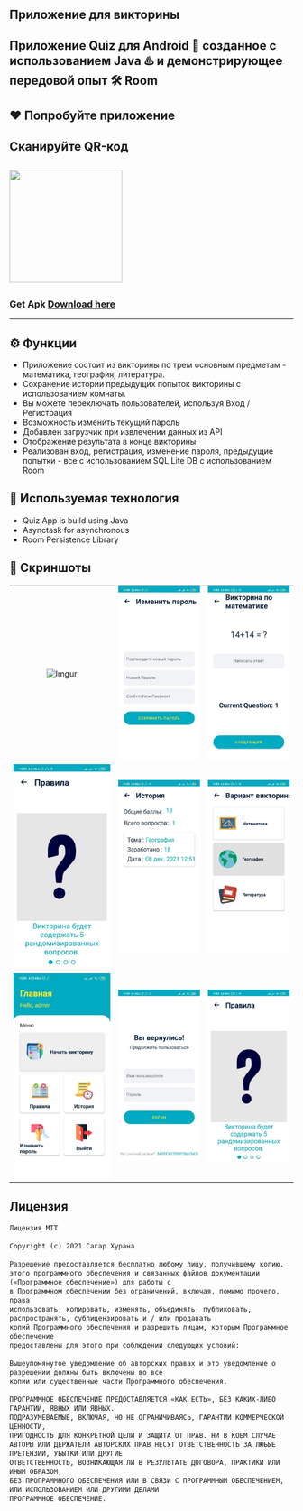## Приложение для викторины 
Приложение Quiz для Android 📱 созданное с использованием Java ♨️ и демонстрирующее передовой опыт 🛠️ Room 
-------------------

## ❤️ Попробуйте приложение 
## Сканируйте QR-код 
 <img src="https://raw.githubusercontent.com/pikachu404/Quiz-App/master/screenshots/qrCodeForApk.png"
width="200" height="200"> 
---------------
### Get Apk [Download here](https://raw.githubusercontent.com/pikachu404/Quiz-App/master/app/release/app-release.apk)
------------
## ⚙️ Функции 
* Приложение состоит из викторины по трем основным предметам - математика, география, литература.
* Сохранение истории предыдущих попыток викторины с использованием комнаты.
* Вы можете переключать пользователей, используя Вход / Регистрация
* Возможность изменить текущий пароль
* Добавлен загрузчик при извлечении данных из API
* Отображение результата в конце викторины.
* Реализован вход, регистрация, изменение пароля, предыдущие попытки - все с использованием SQL Lite DB с использованием Room 

## 🚀 Используемая технология 

* Quiz App is build using Java
* Asynctask for asynchronous
* Room Persistence Library

## 📸 Скриншоты

||||
|:----------------------------------------:|:-----------------------------------------:|:-----------------------------------------: |
| ![Imgur](screenshots/0.png) | ![Imgur](screenshots/1.png) | ![Imgur](screenshots/2.png) |
| ![Imgur](screenshots/3.png) | ![Imgur](screenshots/4.png) | ![Imgur](screenshots/5.png) |
| ![Imgur](screenshots/6.png) | ![Imgur](screenshots/7.png) | ![Imgur](screenshots/3.png) |


## Лицензия
```
Лицензия MIT

Copyright (c) 2021 Сагар Хурана

Разрешение предоставляется бесплатно любому лицу, получившему копию.
этого программного обеспечения и связанных файлов документации («Программное обеспечение») для работы с
в Программном обеспечении без ограничений, включая, помимо прочего, права
использовать, копировать, изменять, объединять, публиковать, распространять, сублицензировать и / или продавать
копий Программного обеспечения и разрешить лицам, которым Программное обеспечение
предоставлены для этого при соблюдении следующих условий:

Вышеупомянутое уведомление об авторских правах и это уведомление о разрешении должны быть включены во все
копии или существенные части Программного обеспечения.

ПРОГРАММНОЕ ОБЕСПЕЧЕНИЕ ПРЕДОСТАВЛЯЕТСЯ «КАК ЕСТЬ», БЕЗ КАКИХ-ЛИБО ГАРАНТИЙ, ЯВНЫХ ИЛИ ЯВНЫХ.
ПОДРАЗУМЕВАЕМЫЕ, ВКЛЮЧАЯ, НО НЕ ОГРАНИЧИВАЯСЬ, ГАРАНТИИ КОММЕРЧЕСКОЙ ЦЕННОСТИ,
ПРИГОДНОСТЬ ДЛЯ КОНКРЕТНОЙ ЦЕЛИ И ЗАЩИТА ОТ ПРАВ. НИ В КОЕМ СЛУЧАЕ
АВТОРЫ ИЛИ ДЕРЖАТЕЛИ АВТОРСКИХ ПРАВ НЕСУТ ОТВЕТСТВЕННОСТЬ ЗА ЛЮБЫЕ ПРЕТЕНЗИИ, УБЫТКИ ИЛИ ДРУГИЕ
ОТВЕТСТВЕННОСТЬ, ВОЗНИКАЮЩАЯ ЛИ В РЕЗУЛЬТАТЕ ДОГОВОРА, ПРАКТИКИ ИЛИ ИНЫМ ОБРАЗОМ,
БЕЗ ПРОГРАММНОГО ОБЕСПЕЧЕНИЯ ИЛИ В СВЯЗИ С ПРОГРАММНЫМ ОБЕСПЕЧЕНИЕМ, ИЛИ ИСПОЛЬЗОВАНИЕМ ИЛИ ДРУГИМИ ДЕЛАМИ
ПРОГРАММНОЕ ОБЕСПЕЧЕНИЕ. 
```

